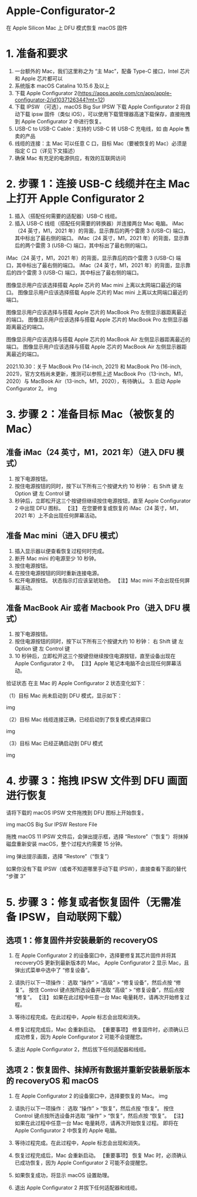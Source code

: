 # Apple-Configurator-2
在 Apple Silicon Mac 上 DFU 模式恢复 macOS 固件
# 1. 准备和要求
1. 一台额外的 Mac，我们这里称之为 “主 Mac”，配备 Type-C 接口，Intel 芯片和 Apple 芯片都可以
2. 系统版本 macOS Catalina 10.15.6 及以上
3. 下载 Apple Configurator 2(https://apps.apple.com/cn/app/apple-configurator-2/id1037126344?mt=12)
4. 下载 IPSW （可选），macOS Big Sur IPSW 下载
Apple Configurator 2 将自动下载 ipsw 固件（类似 iOS），可以使用下载管理器高速下载保存，直接拖拽到 Apple Configurator 2 中进行恢复。
5. USB-C to USB-C Cable：支持的 USB-C 转 USB-C 充电线，如 由 Apple 售卖的产品
6. 线缆的连接：主 Mac 可以任意 C 口，目标 Mac（要被恢复的 Mac）必须是指定 C 口（详见下文描述）
7. 确保 Mac 有充足的电源供应，有效的互联网访问
# 2. 步骤 1：连接 USB-C 线缆并在主 Mac 上打开 Apple Configurator 2
1. 插入（搭配任何需要的适配器）USB-C 线缆。
2. 插入 USB-C 线缆（搭配任何需要的转换器）并连接两台 Mac 电脑。
iMac（24 英寸，M1，2021 年）的背面，显示靠后的两个雷雳 3 (USB-C) 端口，其中标出了最右侧的端口。
iMac（24 英寸，M1，2021 年）的背面，显示靠后的两个雷雳 3 (USB-C) 端口，其中标出了最右侧的端口。

iMac（24 英寸，M1，2021 年）的背面，显示靠后的四个雷雳 3 (USB-C) 端口，其中标出了最右侧的端口。
iMac（24 英寸，M1，2021 年）的背面，显示靠后的四个雷雳 3 (USB-C) 端口，其中标出了最右侧的端口。

图像显示用户应该选择搭载 Apple 芯片的 Mac mini 上离以太网端口最近的端口。
图像显示用户应该选择搭载 Apple 芯片的 Mac mini 上离以太网端口最近的端口。

图像显示用户应该选择与搭载 Apple 芯片的 MacBook Pro 左侧显示器距离最近的端口。
图像显示用户应该选择与搭载 Apple 芯片的 MacBook Pro 左侧显示器距离最近的端口。

图像显示用户应该选择与搭载 Apple 芯片的 MacBook Air 左侧显示器距离最近的端口。
图像显示用户应该选择与搭载 Apple 芯片的 MacBook Air 左侧显示器距离最近的端口。

2021.10.30：关于 MacBook Pro (14-inch, 2021) 和 MacBook Pro (16-inch, 2021)，官方文档尚未更新，推测可以参照上述 MacBook Pro（13-inch，M1，2020）与 MacBook Air（13-inch，M1，2020），有待确认。
3. 启动 Apple Configurator 2。
img

# 3. 步骤 2：准备目标 Mac（被恢复的 Mac）
## 准备 iMac（24 英寸，M1，2021 年）（进入 DFU 模式）
1. 按下电源按钮。
2. 按住电源按钮的同时，按下以下所有三个按键大约 10 秒钟：
右 Shift 键
左 Option 键
左 Control 键
3.  秒钟后，立即松开这三个按键但继续按住电源按钮，直至 Apple Configurator 2 中出现 DFU 图标。
【注】 在您要修复或恢复的 iMac（24 英寸，M1，2021 年）上不会出现任何屏幕活动。
## 准备 Mac mini（进入 DFU 模式）
1. 插入显示器以便查看恢复过程何时完成。
2. 断开 Mac mini 的电源至少 10 秒钟。
3. 按住电源按钮。
4. 在按住电源按钮的同时重新连接电源。
5. 松开电源按钮。
状态指示灯应该呈琥珀色。
【注】Mac mini 不会出现任何屏幕活动。
## 准备 MacBook Air 或者 Macbook Pro（进入 DFU 模式）
1. 按下电源按钮。
2. 按住电源按钮的同时，按下以下所有三个按键大约 10 秒钟：
右 Shift 键
左 Option 键
左 Control 键
3. 10 秒钟后，立即松开这三个按键但继续按住电源按钮，直至设备出现在 Apple Configurator 2 中。
【注】Apple 笔记本电脑不会出现任何屏幕活动。

验证状态
在主 Mac 的 Apple Configurator 2 状态变化如下：

（1）目标 Mac 尚未启动到 DFU 模式，显示如下：

img

（2）目标 Mac 线缆连接正确，已经启动到了恢复模式选择窗口

img

（3）目标 Mac 已经正确启动到 DFU 模式

img

# 4. 步骤 3：拖拽 IPSW 文件到 DFU 画面进行恢复
请将下载的 macOS IPSW 文件拖拽到 DFU 图标上开始恢复。

img
macOS Big Sur IPSW Restore File

拖拽 macOS 11 IPSW 文件后，会弹出提示框，选择 “Restore”（“恢复”）将抹掉磁盘重新安装 macOS，整个过程大约需要 15 分钟。

img
弹出提示画面，选择 “Restore”（“恢复”）

如果你没有下载 IPSW（或者不知道哪里手动下载 IPSW），直接查看下面的替代 “步骤 3”

# 5. 步骤 3：修复或者恢复固件（无需准备 IPSW，自动联网下载）
## 选项 1：修复固件并安装最新的 recoveryOS
1. 在 Apple Configurator 2 的设备窗口中，选择要修复其芯片固件并将其 recoveryOS 更新到最新版本的 Mac。
Apple Configurator 2 显示 Mac，且弹出式菜单中选中了 “修复设备”。

2. 请执行以下一项操作：
选取 “操作” > “高级” > “修复设备”，然后点按 “修复”。
按住 Control 键点按所选设备并选取 “高级” > “修复设备”，然后点按 “修复”。
【注】 如果在此过程中任意一台 Mac 电量耗尽，请再次开始修复过程。
3. 等待过程完成。在此过程中，Apple 标志会出现和消失。
4. 修复过程完成后，Mac 会重新启动。
【重要事项】 修复固件时，必须确认已成功修复，因为 Apple Configurator 2 可能不会提醒您。
5. 退出 Apple Configurator 2，然后拔下任何适配器和线缆。

## 选项 2：恢复固件、抹掉所有数据并重新安装最新版本的 recoveryOS 和 macOS
1. 在 Apple Configurator 2 的设备窗口中，选择要恢复的 Mac。
img

2. 请执行以下一项操作：
选取 “操作” > “恢复”，然后点按 “恢复”。
按住 Control 键点按所选设备并选取 “操作” > “恢复”，然后点按 “恢复”。
【注】 如果在此过程中任意一台 Mac 电量耗尽，请再次开始恢复过程。
即将在 Apple Configurator 2 中恢复的 Apple 电脑。

3. 等待过程完成。在此过程中，Apple 标志会出现和消失。
4. 恢复过程完成后，Mac 会重新启动。
【重要事项】 恢复 Mac 时，必须确认已成功恢复，因为 Apple Configurator 2 可能不会提醒您。
5. 如果恢复成功，将显示 macOS 设置助理。
6. 退出 Apple Configurator 2 并拔下任何适配器和线缆。
